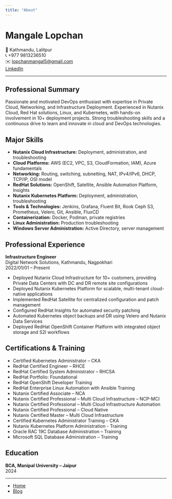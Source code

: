 ```yaml
---
title: "About"
---
```


# Mangale Lopchan

📍 Kathmandu, Lalitpur  
📞 +977 9813236510  
✉️ lopchanmangal5@gmail.com  
[LinkedIn](https://linkedin.com/in/mangal-lopchan)

---

## Professional Summary
Passionate and motivated DevOps enthusiast with expertise in Private Cloud, Networking, and Infrastructure Deployment. Experienced in Nutanix Cloud, Red Hat solutions, Linux, and Kubernetes, with hands-on involvement in 10+ deployment projects. Strong troubleshooting skills and a continuous drive to learn and innovate in cloud and DevOps technologies.

## Major Skills
- **Nutanix Cloud Infrastructure:** Deployment, administration, and troubleshooting
- **Cloud Platforms:** AWS (EC2, VPC, S3, CloudFormation, IAM), Azure fundamentals
- **Networking:** Routing, switching, subnetting, NAT, IPv4/IPv6, DHCP, TCP/IP, OSI model
- **RedHat Solutions:** OpenShift, Satellite, Ansible Automation Platform, Insights
- **Nutanix Kubernetes Platform:** Deployment, administration, troubleshooting
- **Tools & Technologies:** Jenkins, Grafana, Fluent Bit, Rook Ceph S3, Prometheus, Velero, Git, Ansible, FluxCD
- **Containerization:** Docker, Podman, private registries
- **Linux Administration:** Production troubleshooting
- **Windows Server Administration:** Active Directory, server management

## Professional Experience
**Infrastructure Engineer**  
Digital Network Solutions, Kathmandu, Nagpokhari  
2022/01/01 – Present

- Deployed Nutanix Cloud Infrastructure for 10+ customers, providing Private Data Centers with DC and DR remote site configurations
- Deployed Nutanix Kubernetes Platform for scalable, multi-tenant cloud-native applications
- Implemented RedHat Satellite for centralized configuration and patch management
- Configured RedHat Insights for automated security patching
- Automated Kubernetes object backups and DR using Velero and Nutanix Data Services
- Deployed RedHat OpenShift Container Platform with integrated object storage and S2I workflows

## Certifications & Training
- Certified Kubernetes Administrator – CKA
- RedHat Certified Engineer – RHCE
- RedHat Certified System Administrator – RHCSA
- RedHat Portfolio: Foundational
- RedHat OpenShift Developer Training
- RedHat Enterprise Linux Automation with Ansible Training
- Nutanix Certified Associate – NCA
- Nutanix Certified Professional – Multi Cloud Infrastructure – NCP-MCI
- Nutanix Certified Professional – Multi Cloud Infrastructure Automation
- Nutanix Certified Professional – Cloud Native
- Nutanix Certified Master – Multi Cloud Infrastructure
- Certified Kubernetes Administrator Training – CKA
- Nutanix Kubernetes Platform Administration - Training
- Oracle RAC 19C Database Administration – Training
- Microsoft SQL Database Administration – Training

## Education
**BCA, Manipal University – Jaipur**  
2024

---

- [Home](index.md)
- [Blog](_posts/2025-06-04-fluxcd-gitops-getting-started.md)
